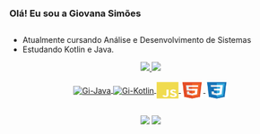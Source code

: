 ### Olá! Eu sou a Giovana Simões 

 ##
- Atualmente cursando Análise e Desenvolvimento de Sistemas
- Estudando Kotlin e Java.

<div align="center">
  <a href="https://github.com/GiovanaSimoes">
  <img height="160em" src="https://github-readme-stats.vercel.app/api?username=GiovanaSimoes&show_icons=true&theme=dark&include_all_commits=true&count_private=true"/>
  <img height="150em" src="https://github-readme-stats.vercel.app/api/top-langs/?username=GiovanaSimoes&layout=compact&langs_count=7&theme=dark"/>
</div>
 
  <div style="display: inline_block" align="center"><br>
    <img align="center" alt="Gi-Java" height="30" width="40"  src="https://cdn.jsdelivr.net/gh/devicons/devicon/icons/java/java-original.svg" />
    <img align="center" alt="Gi-Kotlin" height="30" width="40"  src="https://cdn.jsdelivr.net/gh/devicons/devicon/icons/kotlin/kotlin-original.svg" />
  <img align="center" alt="Gi-Js" height="30" width="40" src="https://raw.githubusercontent.com/devicons/devicon/master/icons/javascript/javascript-plain.svg">
  <img align="center" alt="Gi-HTML" height="30" width="40" src="https://raw.githubusercontent.com/devicons/devicon/master/icons/html5/html5-original.svg">
  <img align="center" alt="Gi-CSS" height="30" width="40" src="https://raw.githubusercontent.com/devicons/devicon/master/icons/css3/css3-original.svg">
</div>
  
  ##
  
<div align = "center">
  <a href = "mailto:giovana.si.santos@gmail.com"><img src="https://img.shields.io/badge/Gmail-D14836?style=for-the-badge&logo=gmail&logoColor=white"></a>
  <a href="https://www.linkedin.com/in/giovanasimoessantos/" target="_blank"><img src="https://img.shields.io/badge/-LinkedIn-%230077B5?style=for-the-badge&logo=linkedin&logoColor=white" target="_blank"></a> 
 
 </div>

